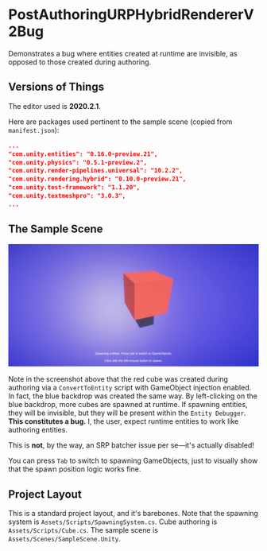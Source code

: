 # PostAuthoringURPHybridRendererV2Bug

Demonstrates a bug where entities created at runtime are invisible, as opposed to those created during authoring.

## Versions of Things

The editor used is **2020.2.1**.

Here are packages used pertinent to the sample scene (copied from `manifest.json`):

```json
...
"com.unity.entities": "0.16.0-preview.21",
"com.unity.physics": "0.5.1-preview.2",
"com.unity.render-pipelines.universal": "10.2.2",
"com.unity.rendering.hybrid": "0.10.0-preview.21",
"com.unity.test-framework": "1.1.20",
"com.unity.textmeshpro": "3.0.3",
...
```

## The Sample Scene

![Screenshot of sample scene](./screenshot.png)

Note in the screenshot above that the red cube was created during authoring via a `ConvertToEntity` script with GameObject injection enabled. In fact, the blue backdrop was created the same way. By left-clicking on the blue backdrop, more cubes are spawned at runtime. If spawning entities, they will be invisible, but they will be present within the `Entity Debugger`. **This constitutes a bug.** I, the user, expect runtime entities to work like authoring entities.

This is **not**, by the way, an SRP batcher issue per se—it's actually disabled!

You can press `Tab` to switch to spawning GameObjects, just to visually show that the spawn position logic works fine.

## Project Layout

This is a standard project layout, and it's barebones. Note that the spawning system is `Assets/Scripts/SpawningSystem.cs`. Cube authoring is `Assets/Scripts/Cube.cs`. The sample scene is `Assets/Scenes/SampleScene.Unity`.
